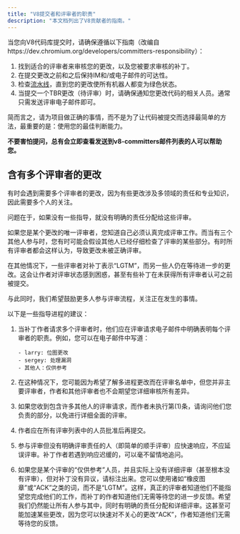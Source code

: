 ```yaml
---
title: "V8提交者和评审者的职责"
description: "本文档列出了V8贡献者的指南。"
---
```

当您向V8代码库提交时，请确保遵循以下指南（改编自https://dev.chromium.org/developers/committers-responsibility）：

1. 找到适合的评审者来审核您的更改，以及您被要求审核的补丁。
1. 在提交更改之前和之后保持IM和/或电子邮件的可达性。
1. 检查[流水线](https://ci.chromium.org/p/v8/g/main/console)，直到您的更改使所有机器人都变为绿色状态。
1. 当提交一个TBR更改（待评审）时，请确保通知您更改代码的相关人员。通常只需发送评审电子邮件即可。

简而言之，请为项目做正确的事情，而不是为了让代码被提交而选择最简单的方法，最重要的是：使用您的最佳判断能力。

**不要害怕提问，总有会立即查看发送到v8-committers邮件列表的人可以帮助您。**

## 含有多个评审者的更改

有时会遇到需要多个评审者的更改，因为有些更改涉及多领域的责任和专业知识，因此需要多个人的关注。

问题在于，如果没有一些指导，就没有明确的责任分配给这些评审。

如果您是某个更改的唯一评审者，您知道自己必须认真完成评审工作。而当有三个其他人参与时，您有时可能会假设其他人已经仔细检查了评审的某些部分。有时所有评审者都会这样认为，导致更改未被正确评审。

在其他情况下，一些评审者对补丁表示“LGTM”，而另一些人仍在等待进一步的更改。这会让作者对评审状态感到困惑，甚至有些补丁在未获得所有评审者认可之前被提交。

与此同时，我们希望鼓励更多人参与评审流程，关注正在发生的事情。

以下是一些指导进程的建议：

1. 当补丁作者请求多个评审者时，他们应在评审请求电子邮件中明确表明每个评审者的职责。例如，您可以在电子邮件中写道：

    ```
    - larry: 位图更改
    - sergey: 处理漏洞
    - 其他人：仅供参考
    ```

1. 在这种情况下，您可能因为希望了解多进程更改而在评审名单中，但您并非主要评审者，作者和其他评审者也不会期望您详细审核所有差异。
1. 如果您收到包含许多其他人的评审请求，而作者未执行第(1)条，请询问他们您负责的部分，以免进行详细全面的评审。
1. 作者应在所有评审列表中的人员批准后再提交。
1. 参与评审但没有明确评审责任的人（即简单的顺手评审）应快速响应，不应延误评审。补丁作者若遇到响应迟缓的，可以毫不留情地追问。
1. 如果您是某个评审的“仅供参考”人员，并且实际上没有详细评审（甚至根本没有评审），但对补丁没有异议，请标注出来。您可以使用诸如“橡皮图章”或“ACK”之类的词，而不是“LGTM”。这样，真正的评审者知道他们不能指望您完成他们的工作，而补丁的作者知道他们无需等待您的进一步反馈。希望我们仍然能让所有人参与其中，同时有明确的责任分配和详细评审。这甚至可能加速某些更改，因为您可以快速对不关心的更改“ACK”，作者知道他们无需等待您的反馈。
